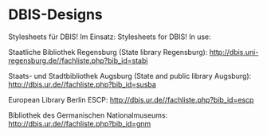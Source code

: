 # DBIS-Designs

Stylesheets für DBIS! Im Einsatz:
Stylesheets for DBIS! In use: 

Staatliche Bibliothek Regensburg (State library Regensburg): http://dbis.uni-regensburg.de//fachliste.php?bib_id=stabi


Staats- und Stadtbibliothek Augsburg (State and public library Augsburg): http://dbis.ur.de//fachliste.php?bib_id=susba

European Library Berlin ESCP: http://dbis.ur.de//fachliste.php?bib_id=escp

Bibliothek des Germanischen Nationalmuseums: http://dbis.ur.de//fachliste.php?bib_id=gnm

